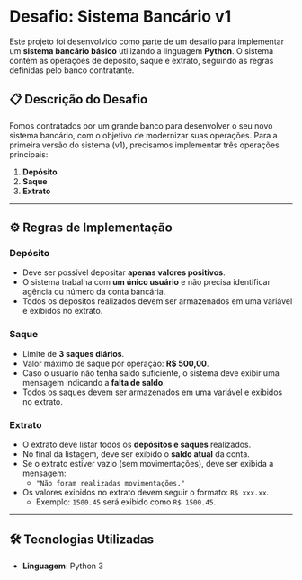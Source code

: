 # Desafio: Sistema Bancário v1  

Este projeto foi desenvolvido como parte de um desafio para implementar um **sistema bancário básico** utilizando a linguagem **Python**. O sistema contém as operações de depósito, saque e extrato, seguindo as regras definidas pelo banco contratante.  

## 📋 Descrição do Desafio  

Fomos contratados por um grande banco para desenvolver o seu novo sistema bancário, com o objetivo de modernizar suas operações. Para a primeira versão do sistema (v1), precisamos implementar três operações principais:  

1. **Depósito**  
2. **Saque**  
3. **Extrato**  

---

## ⚙️ Regras de Implementação  

### Depósito  
- Deve ser possível depositar **apenas valores positivos**.  
- O sistema trabalha com **um único usuário** e não precisa identificar agência ou número da conta bancária.  
- Todos os depósitos realizados devem ser armazenados em uma variável e exibidos no extrato.  

### Saque  
- Limite de **3 saques diários**.  
- Valor máximo de saque por operação: **R$ 500,00**.  
- Caso o usuário não tenha saldo suficiente, o sistema deve exibir uma mensagem indicando a **falta de saldo**.  
- Todos os saques devem ser armazenados em uma variável e exibidos no extrato.  

### Extrato  
- O extrato deve listar todos os **depósitos e saques** realizados.  
- No final da listagem, deve ser exibido o **saldo atual** da conta.  
- Se o extrato estiver vazio (sem movimentações), deve ser exibida a mensagem:  
  - `"Não foram realizadas movimentações."`  
- Os valores exibidos no extrato devem seguir o formato: `R$ xxx.xx`.  
  - Exemplo: `1500.45` será exibido como `R$ 1500.45`.  

---

## 🛠️ Tecnologias Utilizadas  

- **Linguagem**: Python 3
